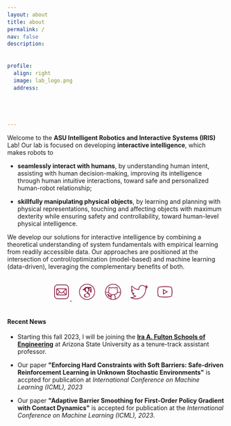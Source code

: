 ```yaml
---
layout: about
title: about
permalink: /
nav: false
description: 


profile:
  align: right
  image: lab_logo.png
  address: 




---
```


Welcome to the  **ASU Intelligent Robotics and Interactive Systems (IRIS)** Lab! Our lab is focused on developing <strong>interactive intelligence</strong>, which makes robots to
- **seamlessly interact with humans**, by understanding human intent, assisting with human decision-making, improving
its intelligence through human intuitive interactions, toward safe and personalized human-robot relationship; 

- **skillfully manipulating physical objects**, by learning and planning with physical representations, 
touching and affecting objects with maximum dexterity while ensuring safety and controllability, toward human-level physical intelligence.

We develop our solutions for interactive intelligence by combining a theoretical understanding of system fundamentals with empirical learning from readily accessible data. Our approaches are positioned at the intersection of control/optimization (model-based) and machine learning (data-driven), leveraging the complementary benefits of both.


<p style="margin-bottom:0.8cm; margin-left: 1.5cm"> </p>



<center>
    <a href = "mailto:wanxin.jin@asu.edu" target="_blank"> 
    <img src="assets/img/email_logo.png" width="40" target="_blank"> </a>   &nbsp;&nbsp;&nbsp;
<a href = "https://scholar.google.com/citations?user=SoEC4h4AAAAJ&hl=en" target="_blank"> 
    <img src="assets/img/scholar_logo.png" width="40" target="_blank"></a>   &nbsp;&nbsp;&nbsp;
<a href = "https://github.com/ASU-IRIS" target="_blank">
    <img src="assets/img/github_logo.png" width="40" target="_blank"></a> &nbsp;&nbsp;&nbsp;
<a href = "https://twitter.com/jinwanxin" target="_blank">
    <img src="assets/img/twitter_logo.png" width="40" target="_blank"></a>  &nbsp;&nbsp;&nbsp;
<a href = "https://www.youtube.com/channel/UCkMgzXIhi3BmWP7tAdeyoaA" target="_blank">
    <img src="assets/img/youtube_logo.png" width="40" target="_blank"></a>  &nbsp;&nbsp;&nbsp;

</center>


<br />


  <h4>Recent News</h4>


  <p>
    <ul>
      <li><p>
Starting this fall 2023, I will be joining the <strong><a href="https://engineering.asu.edu/">Ira A. Fulton Schools of Engineering</a></strong> at Arizona State University as a tenure-track assistant professor.
      </p></li>
    </ul>
  </p>


  <p>
    <ul>
      <li><p>Our paper <strong>"Enforcing Hard Constraints with Soft Barriers: Safe-driven Reinforcement Learning in Unknown Stochastic Environments"</strong> is accpted for publication at <em>International Conference on Machine Learning (ICML), 2023</em> </p></li>
    </ul>
  </p>

  <p>
    <ul>
      <li><p>Our paper <strong>"Adaptive Barrier Smoothing for First-Order Policy Gradient with Contact Dynamics"</strong> is accepted for publication at the <em>International Conference on Machine Learning (ICML), 2023</em>. </p></li>
    </ul>
  </p>


